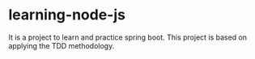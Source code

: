# learning-node-js
It is a project to learn and practice spring boot. This project is based on applying the TDD methodology.
